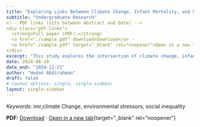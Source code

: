 ```yaml
---
title: "Exploring Links Between Climate Change, Infant Mortality, and Gender - Based Violence in the U.S."
subtitle: "Undergraduate Research"
<!-- PDF links (sits between Abstract and Date) -->
<div class="pdf-links">
  <strong>Full paper (PDF):</strong>
  <a href="./sample.pdf" download>Download</a> ·
  <a href="./sample.pdf" target="_blank" rel="noopener">Open in a new tab</a>
</div>
excerpt: "This study explores the intersection of climate change, infant mortality rates (IMR), and gender - based violence in the United States, focusing on the role of environmental stressors such as CO2 emissions and various extreme weather events. Using a two - way fixed effects model, the analysis uncovers counterintuitive findings, including a negative association between CO2 emissions, most air pollutants, and IMR, potentially reflecting the indirect benefits of economic development. Conversely, NO2 exhibits a positive relationship with IMR, emphasizing its harmful impact on infant health . The study highlights income disparities as a key factor, with econom ic stability reducing IMR despite environmental risks. These findings emphasize the necessity for integrated policies that tackle environmental, social, and economic vulnerabilities to improve public health and promote gender equity in the context of clima te change"
date: 2024-08-10
date_end: "2024-11-21"
author: "Hodan Abdirahman"
draft: false
# layout options: single, single-sidebar
layout: single-sidebar
---
```

_Keywords_: imr,climate Change, environmental stressors, social inequality

**PDF:** [Download](./sample.pdf) · [Open in a new tab](./sample.pdf){target="_blank" rel="noopener"}

